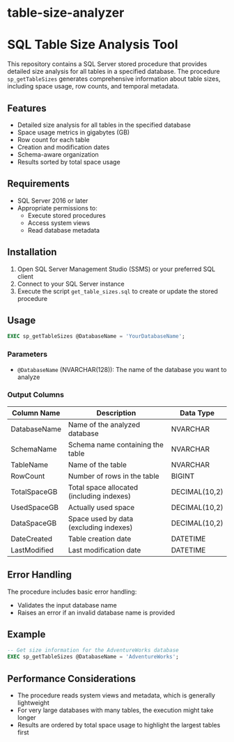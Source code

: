 # table-size-analyzer

# SQL Table Size Analysis Tool

This repository contains a SQL Server stored procedure that provides detailed size analysis for all tables in a specified database. The procedure `sp_getTableSizes` generates comprehensive information about table sizes, including space usage, row counts, and temporal metadata.

## Features

- Detailed size analysis for all tables in the specified database
- Space usage metrics in gigabytes (GB)
- Row count for each table
- Creation and modification dates
- Schema-aware organization
- Results sorted by total space usage

## Requirements

- SQL Server 2016 or later
- Appropriate permissions to:
  - Execute stored procedures
  - Access system views
  - Read database metadata

## Installation

1. Open SQL Server Management Studio (SSMS) or your preferred SQL client
2. Connect to your SQL Server instance
3. Execute the script `get_table_sizes.sql` to create or update the stored procedure

## Usage

```sql
EXEC sp_getTableSizes @DatabaseName = 'YourDatabaseName';
```

### Parameters

- `@DatabaseName` (NVARCHAR(128)): The name of the database you want to analyze

### Output Columns

| Column Name    | Description                                  | Data Type      |
|---------------|----------------------------------------------|----------------|
| DatabaseName  | Name of the analyzed database                | NVARCHAR       |
| SchemaName    | Schema name containing the table             | NVARCHAR       |
| TableName     | Name of the table                           | NVARCHAR       |
| RowCount      | Number of rows in the table                 | BIGINT         |
| TotalSpaceGB  | Total space allocated (including indexes)    | DECIMAL(10,2)  |
| UsedSpaceGB   | Actually used space                         | DECIMAL(10,2)  |
| DataSpaceGB   | Space used by data (excluding indexes)      | DECIMAL(10,2)  |
| DateCreated   | Table creation date                         | DATETIME       |
| LastModified  | Last modification date                      | DATETIME       |

## Error Handling

The procedure includes basic error handling:
- Validates the input database name
- Raises an error if an invalid database name is provided

## Example

```sql
-- Get size information for the AdventureWorks database
EXEC sp_getTableSizes @DatabaseName = 'AdventureWorks';
```

## Performance Considerations

- The procedure reads system views and metadata, which is generally lightweight
- For very large databases with many tables, the execution might take longer
- Results are ordered by total space usage to highlight the largest tables first

